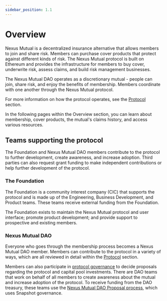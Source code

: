 ```yaml
---
sidebar_position: 1.1
---
```


# Overview

Nexus Mutual is a decentralized insurance alternative that allows members to join and share risk. Members can purchase cover products that protect against different kinds of risk. The Nexus Mutual protocol is built on Ethereum and provides the infrastructure for members to buy cover, underwrite risk, assess claims, and build risk management businesses.

The Nexus Mutual DAO operates as a discretionary mutual - people can join, share risk, and enjoy the benefits of membership. Members coordinate with one another through the Nexus Mutual protocol.

For more information on how the protocol operates, see the [Protocol](/protocol/) section.

In the following pages within the Overview section, you can learn about membership, cover products, the mutual's claims history, and access various resources.

## Teams supporting the protocol

The Foundation and Nexus Mutual DAO members contribute to the protocol to further development, create awareness, and increase adoption. Third parties can also request grant funding to make independent contributions or help further development of the protocol.

### The Foundation

The Foundation is a community interest company (CIC) that supports the protocol and is made up of the Engineering, Business Development, and Product teams. These teams receive external funding from the Foundation.

The Foundation exists to maintain the Nexus Mutual protocol and user interface; promote product development; and provide support to prospective and existing members.

### Nexus Mutual DAO

Everyone who goes through the membership process becomes a Nexus Mutual DAO member. Members can contribute to the protocol in a variety of ways, which are all reviewed in detail within the [Protocol](/protocol/) section.

Members can also participate in [protocol governance](/governance/) to decide proposals regarding the protocol and capital pool investments. There are DAO teams that work on behalf of all members to create awareness about the mutual and increase adoption of the protocol. To receive funding from the DAO treasury, these teams use the [Nexus Mutual DAO Proposal process](/governance/dao-proposals/), which uses Snapshot governance.
